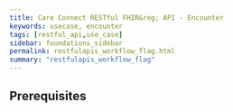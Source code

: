 ```yaml
---
title: Care Connect RESTful FHIR&reg; API - Encounter
keywords: usecase, encounter
tags: [restful_api,use_case]
sidebar: foundations_sidebar
permalink: restfulapis_workflow_flag.html
summary: "restfulapis_workflow_flag"
---
```


## Prerequisites ##


